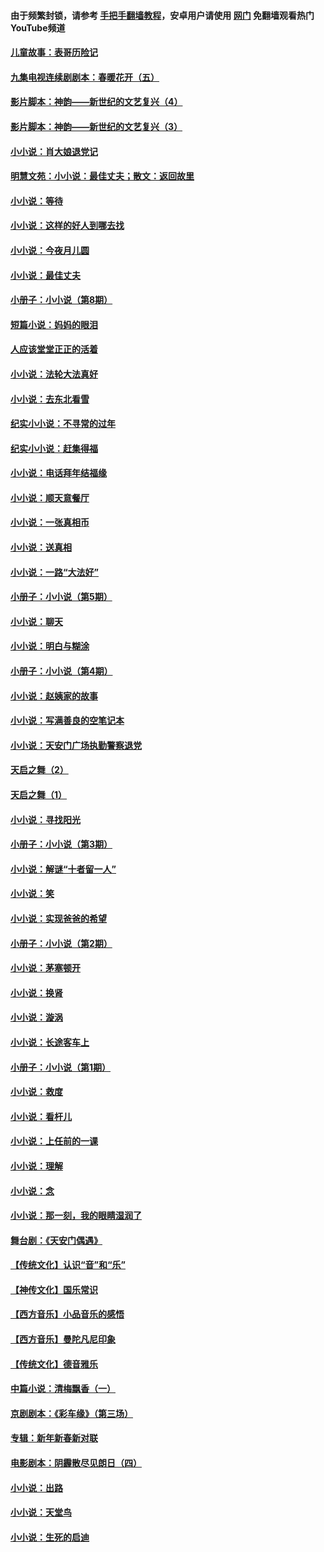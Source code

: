 #### 由于频繁封锁，请参考 [手把手翻墙教程](https://github.com/gfw-breaker/guides/wiki/)，安卓用户请使用 [网门](https://github.com/gfw-breaker/nogfw/blob/master/dl.md?t=05230801) 免翻墙观看热门YouTube频道 

#### [儿童故事：表哥历险记](../pages/328/383535.md?t=05230801) 

#### [九集电视连续剧剧本：春暖花开（五）](../pages/328/275919.md?t=05230801) 

#### [影片脚本：神韵——新世纪的文艺复兴（4）](../pages/328/266089.md?t=05230801) 

#### [影片脚本：神韵——新世纪的文艺复兴（3）](../pages/328/266087.md?t=05230801) 

#### [小小说：肖大娘退党记](../pages/328/239807.md?t=05230801) 

#### [明慧文苑：小小说：最佳丈夫；散文：返回故里](../pages/328/3439.md?t=05230801) 

#### [小小说：等待](../pages/328/223927.md?t=05230801) 

#### [小小说：这样的好人到哪去找](../pages/328/209396.md?t=05230801) 

#### [小小说：今夜月儿圆](../pages/328/193588.md?t=05230801) 

#### [小小说：最佳丈夫](../pages/328/190938.md?t=05230801) 

#### [小册子：小小说（第8期）](../pages/328/188202.md?t=05230801) 

#### [短篇小说：妈妈的眼泪](../pages/328/187712.md?t=05230801) 

#### [人应该堂堂正正的活着](../pages/328/182430.md?t=05230801) 

#### [小小说：法轮大法真好](../pages/328/174669.md?t=05230801) 

#### [小小说：去东北看雪](../pages/328/173882.md?t=05230801) 

#### [纪实小小说：不寻常的过年](../pages/328/173187.md?t=05230801) 

#### [纪实小小说：赶集得福](../pages/328/172652.md?t=05230801) 

#### [小小说：电话拜年结福缘](../pages/328/172533.md?t=05230801) 

#### [小小说：顺天意餐厅](../pages/328/170182.md?t=05230801) 

#### [小小说：一张真相币](../pages/328/169410.md?t=05230801) 

#### [小小说：送真相](../pages/328/166713.md?t=05230801) 

#### [小小说：一路“大法好”](../pages/328/162016.md?t=05230801) 

#### [小册子：小小说（第5期）](../pages/328/161131.md?t=05230801) 

#### [小小说：聊天](../pages/328/159640.md?t=05230801) 

#### [小小说：明白与糊涂](../pages/328/158101.md?t=05230801) 

#### [小册子：小小说（第4期）](../pages/328/158006.md?t=05230801) 

#### [小小说：赵姨家的故事](../pages/328/157843.md?t=05230801) 

#### [小小说：写满善良的空笔记本](../pages/328/157382.md?t=05230801) 

#### [小小说：天安门广场执勤警察退党](../pages/328/156982.md?t=05230801) 

#### [天启之舞（2）](../pages/328/153440.md?t=05230801) 

#### [天启之舞（1）](../pages/328/153439.md?t=05230801) 

#### [小小说：寻找阳光](../pages/328/153065.md?t=05230801) 

#### [小册子：小小说（第3期）](../pages/328/151715.md?t=05230801) 

#### [小小说：解谜“十者留一人”](../pages/328/148967.md?t=05230801) 

#### [小小说：笑](../pages/328/148905.md?t=05230801) 

#### [小小说：实现爸爸的希望](../pages/328/148096.md?t=05230801) 

#### [小册子：小小说（第2期）](../pages/328/147214.md?t=05230801) 

#### [小小说：茅塞顿开](../pages/328/147030.md?t=05230801) 

#### [小小说：换肾](../pages/328/146770.md?t=05230801) 

#### [小小说：漩涡](../pages/328/146683.md?t=05230801) 

#### [小小说：长途客车上](../pages/328/145076.md?t=05230801) 

#### [小册子：小小说（第1期）](../pages/328/143963.md?t=05230801) 

#### [小小说：救度](../pages/328/143927.md?t=05230801) 

#### [小小说：看杆儿](../pages/328/142137.md?t=05230801) 

#### [小小说：上任前的一课](../pages/328/140808.md?t=05230801) 

#### [小小说：理解](../pages/328/140476.md?t=05230801) 

#### [小小说：念](../pages/328/139513.md?t=05230801) 

#### [小小说：那一刻，我的眼睛湿润了](../pages/328/138476.md?t=05230801) 

#### [舞台剧：《天安门偶遇》](../pages/328/117155.md?t=05230801) 

#### [【传统文化】认识“音”和“乐”](../pages/328/108667.md?t=05230801) 

#### [【神传文化】国乐常识](../pages/328/104225.md?t=05230801) 

#### [【西方音乐】小品音乐的感悟](../pages/328/102924.md?t=05230801) 

#### [【西方音乐】曼陀凡尼印象](../pages/328/102922.md?t=05230801) 

#### [【传统文化】德音雅乐](../pages/328/102923.md?t=05230801) 

#### [中篇小说：清梅飘香（一）](../pages/328/101058.md?t=05230801) 

#### [京剧剧本：《彩车缘》（第三场）](../pages/328/96434.md?t=05230801) 

#### [专辑：新年新春新对联](../pages/328/94991.md?t=05230801) 

#### [电影剧本：阴霾散尽见朗日（四）](../pages/328/87081.md?t=05230801) 

#### [小小说：出路](../pages/328/84848.md?t=05230801) 

#### [小小说：天堂鸟](../pages/328/83084.md?t=05230801) 

#### [小小说：生死的启迪](../pages/328/70977.md?t=05230801) 

